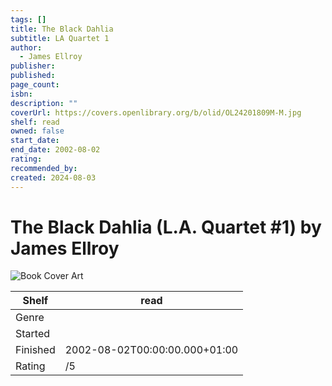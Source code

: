 ```yaml
---
tags: []
title: The Black Dahlia
subtitle: LA Quartet 1
author:
  - James Ellroy
publisher: 
published: 
page_count: 
isbn: 
description: ""
coverUrl: https://covers.openlibrary.org/b/olid/OL24201809M-M.jpg
shelf: read
owned: false
start_date: 
end_date: 2002-08-02
rating: 
recommended_by: 
created: 2024-08-03
---
```


# The Black Dahlia (L.A. Quartet #1) by James Ellroy

![Book Cover Art](https://covers.openlibrary.org/b/olid/OL24201809M-M.jpg)

| Shelf | read |
| --- | --- |
| Genre |  |
| Started |  |
| Finished | 2002-08-02T00:00:00.000+01:00 |
| Rating | /5 |


